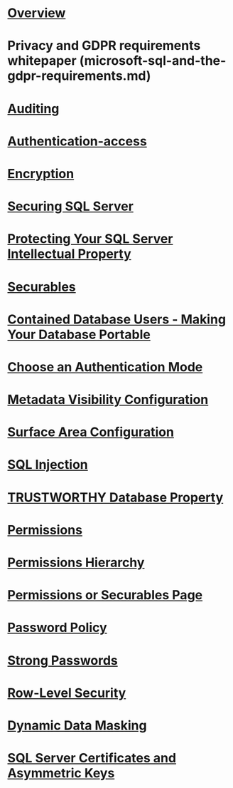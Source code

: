 # [Overview](security-center-for-sql-server-database-engine-and-azure-sql-database.md)  
# Privacy and GDPR requirements whitepaper (microsoft-sql-and-the-gdpr-requirements.md) 
# [Auditing](../../relational-databases/security/auditing/sql-server-audit-database-engine.md)
# [Authentication-access](../../relational-databases/security/authentication-access/getting-started-with-database-engine-permissions.md)
# [Encryption](../../relational-databases/security/encryption/sql-server-encryption.md)
# [Securing SQL Server](securing-sql-server.md)  
# [Protecting Your SQL Server Intellectual Property](protecting-your-sql-server-intellectual-property.md)  
# [Securables](securables.md)  
# [Contained Database Users - Making Your Database Portable](contained-database-users-making-your-database-portable.md)  
# [Choose an Authentication Mode](choose-an-authentication-mode.md)  
# [Metadata Visibility Configuration](metadata-visibility-configuration.md)  
# [Surface Area Configuration](surface-area-configuration.md)  
# [SQL Injection](sql-injection.md)  
# [TRUSTWORTHY Database Property](trustworthy-database-property.md)  
# [Permissions](permissions-database-engine.md)  
# [Permissions Hierarchy](permissions-hierarchy-database-engine.md)  
# [Permissions or Securables Page](permissions-or-securables-page.md)  
# [Password Policy](password-policy.md)  
# [Strong Passwords](strong-passwords.md)  
# [Row-Level Security](row-level-security.md)  
# [Dynamic Data Masking](dynamic-data-masking.md)  
# [SQL Server Certificates and Asymmetric Keys](sql-server-certificates-and-asymmetric-keys.md)  
